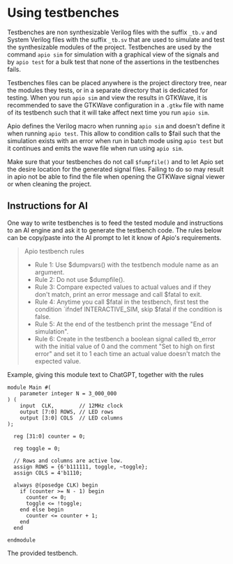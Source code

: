 

# Using testbenches

Testbenches are non synthesizable Verilog files with the suffix `_tb.v` and System Verilog files with the suffix `_tb.sv` that are used to simulate and test the synthesizable modules of the project. Testbenches are used by the command `apio sim` for simulation with a graphical view of the signals and by `apio test` for a bulk test that none of the assertions in the testbenches fails.

Testbenches files can be placed anywhere is the project directory tree, near the modules they tests, or in a separate directory that is dedicated for testing. When you run `apio sim` and view the results in GTKWave, it is recommended to save the GTKWave configuration in a `.gtkw` file with name of its testbench such that it will take affect next time you run `apio sim`.

Apio defines the Verilog macro when running `apio sim` and doesn't define it when running `apio test`. This allow to condition calls to $fail such that the simulation exists with an error when run in batch mode using `apio test` but it continues and emits the wave file when run using `apio sim`.

Make sure that your testbenches do not call `$fumpfile()` and to let Apio set the desire location for the generated signal files. Failing to do so may result in apio not be able to find the file when opening the GTKWave signal viewer or when cleaning the project.

## Instructions for AI
One way to write testbenches is to feed the tested module and instructions to an AI engine and ask it to generate the testbench code. The rules below can be copy/paste into the AI prompt to let it know of Apio's requirements.

> Apio testbench rules
> * Rule 1: Use $dumpvars() with the testbench module name as an argument.
> * Rule 2: Do not use $dumpfile().
> * Rule 3: Compare expected values to actual values and if they don't match, print an error message and call $fatal to exit.
> * Rule 4: Anytime you call $fatal in the testbench, first test the condition `ifndef INTERACTIVE_SIM, skip $fatal if the condition is false. 
> * Rule 5: At the end of the testbench print the message "End of simulation".
> * Rule 6: Create in the testbench a boolean signal called tb_error with the initial value of 0 and the comment "Set to high on first error" and set it to 1 each time an actual value doesn't match the expected value.

Example, giving this module text to ChatGPT, together with the rules
```
module Main #(
    parameter integer N = 3_000_000
) (
    input  CLK,        // 12MHz clock
    output [7:0] ROWS, // LED rows
    output [3:0] COLS  // LED columns
);

  reg [31:0] counter = 0;

  reg toggle = 0;

  // Rows and columns are active low.
  assign ROWS = {6'b111111, toggle, ~toggle};
  assign COLS = 4'b1110;

  always @(posedge CLK) begin
    if (counter >= N - 1) begin
      counter <= 0;
      toggle <= !toggle;
    end else begin
      counter <= counter + 1;
    end
  end

endmodule
```

The provided testbench.
```

```

<br>


